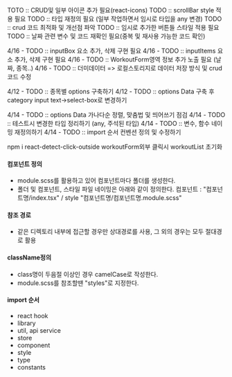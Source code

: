 TOTO :: CRUD및 일부 아이콘 추가 필요(react-icons)
TODO :: scrollBar style 적용 필요
TODO :: 타입 재정의 필요 (일부 작업하면서 임시로 타입을 any 변경)
TODO :: crud 코드 최적화 및 개선점 파악
TODO :: 임시로 추가한 버튼들 스타일 적용 필요
TODO :: 날짜 관련 변수 및 코드 재확인 필요(중복 및 재사용 가능한 코드 확인)

4/16 - TODO :: inputBox 요소 추가, 삭제 구현 필요
4/16 - TODO :: inputItems 요소 추가, 삭제 구현 필요
4/16 - TODO :: WorkoutForm영역 정보 추가 노출 필요 (날짜, 종목..)
4/16 - TODO :: 더미데이터 => 로컬스토리지로 데이터 저장 방식 및 crud코드 수정

4/12 - TODO :: 종목별 options 구축하기
4/12 - TODO :: options Data 구축 후 category input text->select-box로 변경하기

4/14 - TODO :: options Data 가나다순 정렬, 맞춤법 및 띄어쓰기 점검
4/14 - TODO :: 테스트시 변경한 타입 정리하기 (any, 주석된 타입)
4/14 - TODO :: 변수, 함수 네이밍 재정의하기
4/14 - TODO :: import 순서 컨벤션 정의 및 수정하기

npm i react-detect-click-outside workoutForm외부 클릭시 workoutList 초기화

#### 컴포넌트 정의

- module.scss를 활용하고 있어 컴포넌트마다 폴더를 생성한다.
- 폴더 및 컴포넌트, 스타일 파일 네이밍은 아래와 같이 정의한다.
  컴포넌트 : "컴포넌트명/index.tsx" / style "컴포넌트명/컴포넌트명.module.scss"

#### 참조 경로

- 같은 디렉토리 내부에 접근할 경우만 상대경로를 사용, 그 외의 경우는 모두 절대경로 활용

#### className정의

- class명이 두음절 이상인 경우 camelCase로 작성한다.
- module.scss를 참조할땐 "styles"로 지정한다.

#### import 순서

- react hook
- library
- util, api service
- store
- component
- style
- type
- constants
